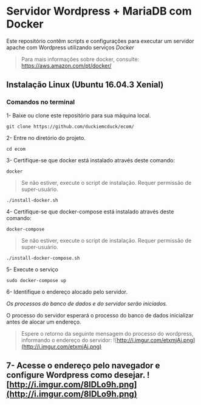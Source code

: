 # Servidor Wordpress + MariaDB com Docker 
Este repositório contêm scripts e configurações para executar um servidor apache com Wordpress utilizando serviços _Docker_
>Para mais informações sobre docker, consulte: https://aws.amazon.com/pt/docker/

## Instalação Linux (Ubuntu 16.04.3 Xenial)
### Comandos no terminal
1- Baixe ou clone este repositório para sua máquina local.
```
git clone https://github.com/duckiemcduck/ecom/
```
2- Entre no diretório do projeto.
```
cd ecom
```
3- Certifique-se que docker está instalado através deste comando:
```
docker
```

>Se não estiver, execute o script de instalação. Requer permissão de super-usuário.
```
./install-docker.sh
```

4- Certifique-se que docker-compose está instalado através deste comando:
```
docker-compose
```

>Se não estiver, execute o script de instalação. Requer permissão de super-usuário.
```
./install-docker-compose.sh
```

5- Execute o serviço

```
sudo docker-compose up
```

6- Identifique o endereço alocado pelo servidor.

*Os processos do banco de dados e do servidor serão iniciados.*

O processo do servidor esperará o processo do banco de dados inicializar antes de alocar um endereço.

>Espere o retorno da seguinte mensagem do processo do wordpress, informando o endereço do servidor:
![http://i.imgur.com/etxmjAj.png](http://i.imgur.com/etxmjAj.png)

7- Acesse o endereço pelo navegador e configure Wordpress como desejar.
![http://i.imgur.com/8lDLo9h.png](http://i.imgur.com/8lDLo9h.png)
 --
